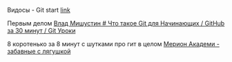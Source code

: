 Видосы - Git start [link](https://youtube.com/playlist?list=PLDyvV36pndZFHXjXuwA_NywNrVQO0aQqb&si=1IjyfnFgakK8IqO9)

Первым делом [Влад Мишустин # Что такое Git для Начинающих / GitHub за 30 минут / Git Уроки](https://www.youtube.com/watch?v=VJm_AjiTEEc)

8  коротенько за 8 минут с шутками про гит в целом
 [Мерион Академи - забавные с лягушкой](https://www.youtube.com/watch?v=EeARyFrZsnU)